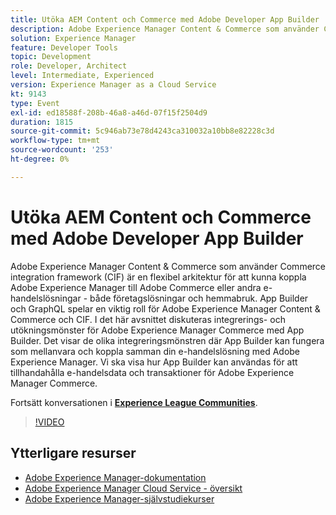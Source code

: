 ```yaml
---
title: Utöka AEM Content och Commerce med Adobe Developer App Builder
description: Adobe Experience Manager Content & Commerce som använder Commerce integration framework (CIF) är en flexibel arkitektur för att kunna koppla Adobe Experience Manager till Adobe Commerce eller andra e-handelslösningar - både företagslösningar och hemmabruk. App Builder och GraphQL spelar en viktig roll för Adobe Experience Manager Content & Commerce och CIF. I det här avsnittet diskuteras integrerings- och utökningsmönster för Adobe Experience Manager Commerce med App Builder. Det visar de olika integreringsmönstren där App Builder kan fungera som mellanvara och koppla samman din e-handelslösning med Adobe Experience Manager. Vi ska visa hur App Builder kan användas för att tillhandahålla e-handelsdata och transaktioner för Adobe Experience Manager Commerce.
solution: Experience Manager
feature: Developer Tools
topic: Development
role: Developer, Architect
level: Intermediate, Experienced
version: Experience Manager as a Cloud Service
kt: 9143
type: Event
exl-id: ed18588f-208b-46a8-a46d-07f15f2504d9
duration: 1815
source-git-commit: 5c946ab73e78d4243ca310032a10bb8e82228c3d
workflow-type: tm+mt
source-wordcount: '253'
ht-degree: 0%

---
```


# Utöka AEM Content och Commerce med Adobe Developer App Builder

Adobe Experience Manager Content &amp; Commerce som använder Commerce integration framework (CIF) är en flexibel arkitektur för att kunna koppla Adobe Experience Manager till Adobe Commerce eller andra e-handelslösningar - både företagslösningar och hemmabruk. App Builder och GraphQL spelar en viktig roll för Adobe Experience Manager Content &amp; Commerce och CIF. I det här avsnittet diskuteras integrerings- och utökningsmönster för Adobe Experience Manager Commerce med App Builder. Det visar de olika integreringsmönstren där App Builder kan fungera som mellanvara och koppla samman din e-handelslösning med Adobe Experience Manager. Vi ska visa hur App Builder kan användas för att tillhandahålla e-handelsdata och transaktioner för Adobe Experience Manager Commerce.

Fortsätt konversationen i **[Experience League Communities](https://adobe.ly/3om4942)**.

>[!VIDEO](https://video.tv.adobe.com/v/337567/?quality=12&learn=on&hidetitle=true)

## Ytterligare resurser

- [Adobe Experience Manager-dokumentation](https://experienceleague.adobe.com/docs/experience-manager-cloud-service.html)
- [Adobe Experience Manager Cloud Service - översikt](https://experienceleague.adobe.com/docs/experience-manager-cloud-service/overview/home.html)
- [Adobe Experience Manager-självstudiekurser](https://experienceleague.adobe.com/docs/experience-manager-tutorials.html)
